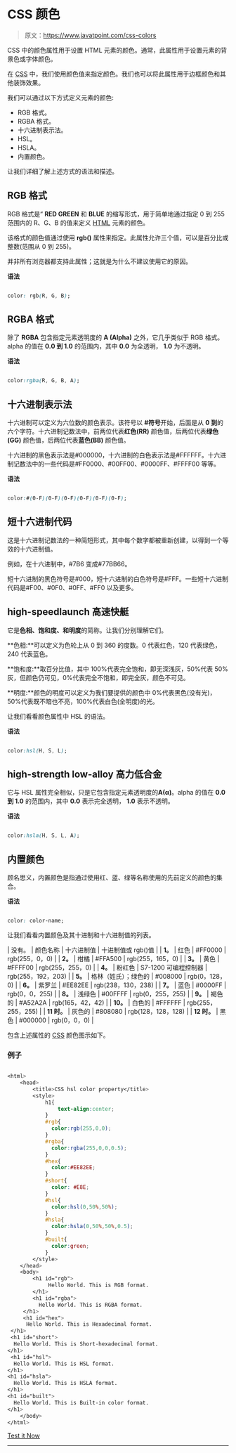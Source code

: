# CSS 颜色

> 原文：<https://www.javatpoint.com/css-colors>

CSS 中的颜色属性用于设置 HTML 元素的颜色。通常，此属性用于设置元素的背景色或字体颜色。

在 [CSS](https://www.javatpoint.com/css-full-form) 中，我们使用颜色值来指定颜色。我们也可以将此属性用于边框颜色和其他装饰效果。

我们可以通过以下方式定义元素的颜色:

*   RGB 格式。
*   RGBA 格式。
*   十六进制表示法。
*   HSL。
*   HSLA。
*   内置颜色。

让我们详细了解上述方式的语法和描述。

## RGB 格式

RGB 格式是“ **RED GREEN** 和 **BLUE** 的缩写形式，用于简单地通过指定 0 到 255 范围内的 R、G、B 的值来定义 [HTML](https://www.javatpoint.com/html-tutorial) 元素的颜色。

该格式的颜色值通过使用 **rgb()** 属性来指定。此属性允许三个值，可以是百分比或整数(范围从 0 到 255)。

并非所有浏览器都支持此属性；这就是为什么不建议使用它的原因。

**语法**

```css

color: rgb(R, G, B);

```

## RGBA 格式

除了 **RGBA** 包含指定元素透明度的 **A (Alpha)** 之外，它几乎类似于 RGB 格式。alpha 的值在 **0.0 到 1.0** 的范围内，其中 **0.0** 为全透明， **1.0** 为不透明。

**语法**

```css

color:rgba(R, G, B, A);

```

## 十六进制表示法

十六进制可以定义为六位数的颜色表示。该符号以 **#符号**开始，后面是从 **0 到**的六个字符。十六进制记数法中，前两位代表**红色(RR)** 颜色值，后两位代表**绿色(GG)** 颜色值，后两位代表**蓝色(BB)** 颜色值。

十六进制的黑色表示法是#000000，十六进制的白色表示法是#FFFFFF。十六进制记数法中的一些代码是#FF0000、#00FF00、#0000FF、#FFFF00 等等。

**语法**

```css

color:#(0-F)(0-F)(0-F)(0-F)(0-F)(0-F);

```

## 短十六进制代码

这是十六进制记数法的一种简短形式，其中每个数字都被重新创建，以得到一个等效的十六进制值。

例如，在十六进制中，#7B6 变成#77BB66。

短十六进制的黑色符号是#000，短十六进制的白色符号是#FFF。一些短十六进制代码是#F00、#0F0、#0FF、#FF0 以及更多。

## high-speedlaunch 高速快艇

它是**色相、饱和度、**和**明度**的简称。让我们分别理解它们。

**色相:**可以定义为色轮上从 0 到 360 的度数。0 代表红色，120 代表绿色，240 代表蓝色。

**饱和度:**取百分比值，其中 100%代表完全饱和，即无深浅灰，50%代表 50%灰，但颜色仍可见，0%代表完全不饱和，即完全灰，颜色不可见。

**明度:**颜色的明度可以定义为我们要提供的颜色中 0%代表黑色(没有光)，50%代表既不暗也不亮，100%代表白色(全明度)的光。

让我们看看颜色属性中 HSL 的语法。

**语法**

```css

color:hsl(H, S, L);

```

## high-strength low-alloy 高力低合金

它与 HSL 属性完全相似，只是它包含指定元素透明度的**A(α)**。alpha 的值在 **0.0 到 1.0** 的范围内，其中 **0.0** 表示完全透明， **1.0** 表示不透明。

**语法**

```css

color:hsla(H, S, L, A);

```

## 内置颜色

顾名思义，内置颜色是指通过使用红、蓝、绿等名称使用的先前定义的颜色的集合。

**语法**

```css

color: color-name;

```

让我们看看内置颜色及其十进制和十六进制值的列表。

| 没有。 | 颜色名称 | 十六进制值 | 十进制值或 rgb()值 |
| **1。** | 红色 | #FF0000 | rgb(255，0，0) |
| **2。** | 柑橘 | #FFA500 | rgb(255，165，0) |
| **3。** | 黄色 | #FFFF00 | rgb(255，255，0) |
| **4。** | 粉红色 | S7-1200 可编程控制器 | rgb(255，192，203) |
| **5。** | 格林（姓氏）；绿色的 | #008000 | rgb(0，128，0) |
| **6。** | 紫罗兰 | #EE82EE | rgb(238，130，238) |
| **7。** | 蓝色 | #0000FF | rgb(0，0，255) |
| **8。** | 浅绿色 | #00FFFF | rgb(0，255，255) |
| **9。** | 褐色的 | #A52A2A | rgb(165，42，42) |
| **10。** | 白色的 | #FFFFFF | rgb(255，255，255) |
| **11 时。** | 灰色的 | #808080 | rgb(128，128，128) |
| **12 时。** | 黑色 | #000000 | rgb(0，0，0) |

包含上述属性的 [CSS](https://www.javatpoint.com/css-full-form) 颜色图示如下。

### 例子

```css

<html> 
    <head> 
        <title>CSS hsl color property</title> 
        <style> 
            h1{ 
                text-align:center; 
            } 
            #rgb{
              color:rgb(255,0,0);
            }
            #rgba{
              color:rgba(255,0,0,0.5);
            }
            #hex{
              color:#EE82EE;
            }
            #short{
              color: #E8E;
            }
            #hsl{
              color:hsl(0,50%,50%);
            }
            #hsla{              
              color:hsla(0,50%,50%,0.5);
            }
            #built{
              color:green;
            }
        </style> 
    </head> 
    <body> 
        <h1 id="rgb"> 
             Hello World. This is RGB format.
        </h1> 
        <h1 id="rgba"> 
          Hello World. This is RGBA format.
     </h1> 
     <h1 id="hex"> 
      Hello World. This is Hexadecimal format.
 </h1> 
 <h1 id="short"> 
  Hello World. This is Short-hexadecimal format.
</h1> 
 <h1 id="hsl"> 
  Hello World. This is HSL format.
</h1> 
<h1 id="hsla"> 
  Hello World. This is HSLA format.
</h1> 
<h1 id="built"> 
  Hello World. This is Built-in color format.
</h1> 
    </body> 
</html>

```

[Test it Now](https://www.javatpoint.com/oprweb/test.jsp?filename=CSSColors)

* * *